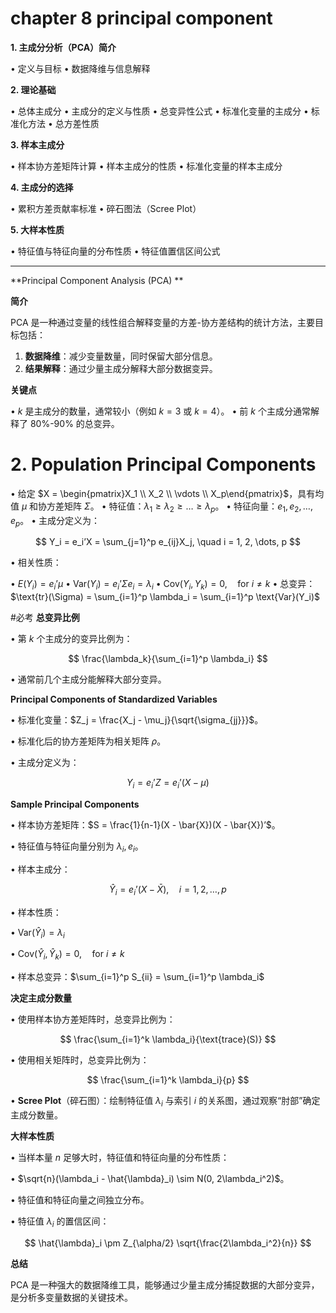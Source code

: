 
# chapter 8 principal component

**1. 主成分分析（PCA）简介**

• 定义与目标
• 数据降维与信息解释

**2. 理论基础**

• 总体主成分
• 主成分的定义与性质
• 总变异性公式
• 标准化变量的主成分
• 标准化方法
• 总方差性质

**3. 样本主成分**

• 样本协方差矩阵计算
• 样本主成分的性质
• 标准化变量的样本主成分

**4. 主成分的选择**

• 累积方差贡献率标准
• 碎石图法（Scree Plot）

**5. 大样本性质**

• 特征值与特征向量的分布性质
• 特征值置信区间公式

---

**Principal Component Analysis (PCA) **

**简介**

PCA 是一种通过变量的线性组合解释变量的方差-协方差结构的统计方法，主要目标包括：

1. **数据降维**：减少变量数量，同时保留大部分信息。
2. **结果解释**：通过少量主成分解释大部分数据变异。

**关键点**

• $k$ 是主成分的数量，通常较小（例如 $k = 3$ 或 $k = 4$）。
• 前 $k$ 个主成分通常解释了 80%-90% 的总变异。

# **2. Population Principal Components**

• 给定 $X = \begin{pmatrix}X_1  \\ X_2  \\  \vdots  \\  X_p\end{pmatrix}$，具有均值 $\mu$ 和协方差矩阵 $\Sigma$。
• 特征值：$\lambda_1 \geq \lambda_2 \geq \dots \geq \lambda_p$。
• 特征向量：$e_1, e_2, \dots, e_p$。
• 主成分定义为：

$$ Y_i = e_i’X = \sum_{j=1}^p e_{ij}X_j, \quad i = 1, 2, \dots, p $$

• 相关性质：

• $E(Y_i) = e_i’\mu$
• $\text{Var}(Y_i) = e_i’\Sigma e_i = \lambda_i$
• $\text{Cov}(Y_i, Y_k) = 0, \quad \text{for } i \neq k$
• 总变异：$\text{tr}(\Sigma) = \sum_{i=1}^p \lambda_i = \sum_{i=1}^p \text{Var}(Y_i)$

#必考 **总变异比例**

  

• 第 $k$ 个主成分的变异比例为：

$$ \frac{\lambda_k}{\sum_{i=1}^p \lambda_i} $$

• 通常前几个主成分能解释大部分变异。

  

**Principal Components of Standardized Variables**

  

• 标准化变量：$Z_j = \frac{X_j - \mu_j}{\sqrt{\sigma_{jj}}}$。

• 标准化后的协方差矩阵为相关矩阵 $\rho$。

• 主成分定义为：

$$ Y_i = e_i’Z = e_i’(X - \mu) $$

  

**Sample Principal Components**

  

• 样本协方差矩阵：$S = \frac{1}{n-1}(X - \bar{X})(X - \bar{X})’$。

• 特征值与特征向量分别为 $\lambda_i, e_i$。

• 样本主成分：

$$ \hat{Y}_i = e_i’(X - \bar{X}), \quad i = 1, 2, \dots, p $$

• 样本性质：

• $\text{Var}(\hat{Y}_i) = \lambda_i$

• $\text{Cov}(\hat{Y}_i, \hat{Y}_k) = 0, \quad \text{for } i \neq k$

• 样本总变异：$\sum_{i=1}^p S_{ii} = \sum_{i=1}^p \lambda_i$

  

**决定主成分数量**

  

• 使用样本协方差矩阵时，总变异比例为：

$$ \frac{\sum_{i=1}^k \lambda_i}{\text{trace}(S)} $$

• 使用相关矩阵时，总变异比例为：

$$ \frac{\sum_{i=1}^k \lambda_i}{p} $$

• **Scree Plot**（碎石图）：绘制特征值 $\lambda_i$ 与索引 $i$ 的关系图，通过观察“肘部”确定主成分数量。

  

**大样本性质**

  

• 当样本量 $n$ 足够大时，特征值和特征向量的分布性质：

• $\sqrt{n}(\lambda_i - \hat{\lambda}_i) \sim N(0, 2\lambda_i^2)$。

• 特征值和特征向量之间独立分布。

• 特征值 $\lambda_i$ 的置信区间：

$$ \hat{\lambda}_i \pm Z_{\alpha/2} \sqrt{\frac{2\lambda_i^2}{n}} $$

  

**总结**

  

PCA 是一种强大的数据降维工具，能够通过少量主成分捕捉数据的大部分变异，是分析多变量数据的关键技术。

  
